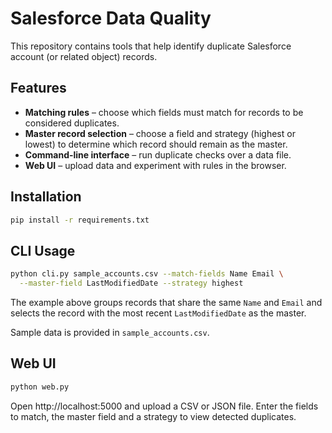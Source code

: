 # Salesforce Data Quality

This repository contains tools that help identify duplicate Salesforce account (or related object) records.

## Features

- **Matching rules** – choose which fields must match for records to be considered duplicates.
- **Master record selection** – choose a field and strategy (highest or lowest) to determine which record should remain as the master.
- **Command-line interface** – run duplicate checks over a data file.
- **Web UI** – upload data and experiment with rules in the browser.

## Installation

```bash
pip install -r requirements.txt
```

## CLI Usage

```bash
python cli.py sample_accounts.csv --match-fields Name Email \
  --master-field LastModifiedDate --strategy highest
```

The example above groups records that share the same `Name` and `Email` and selects the record with the most recent `LastModifiedDate` as the master.

Sample data is provided in `sample_accounts.csv`.

## Web UI

```bash
python web.py
```

Open http://localhost:5000 and upload a CSV or JSON file. Enter the fields to match, the master field and a strategy to view detected duplicates.

